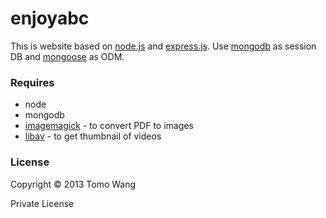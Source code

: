 enjoyabc
=====

This is website based on [node.js](http://nodejs.org/) and [express.js](http://expressjs.com/). Use [mongodb](http://www.mongodb.org/) as session DB and [mongoose](http://mongoosejs.com/) as ODM.

### Requires
  * node
  * mongodb
  * [imagemagick](http://www.imagemagick.org/) - to convert PDF to images
  * [libav](http://libav.org/) - to get thumbnail of videos

### License
Copyright &copy; 2013  Tomo Wang

Private License
